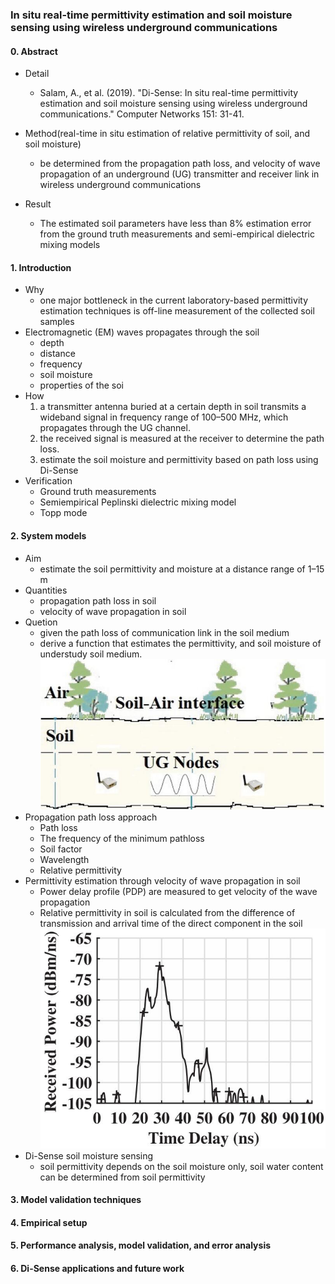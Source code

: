 ### In situ real-time permittivity estimation and soil moisture sensing using wireless underground communications

#### 0. Abstract
- Detail
    - Salam, A., et al. (2019). "Di-Sense: In situ real-time permittivity estimation and soil moisture sensing using wireless underground communications." Computer Networks 151: 31-41.

- Method(real-time in situ estimation of relative permittivity of soil, and soil moisture)
    - be determined from the propagation path loss, and velocity of wave propagation of an underground (UG) transmitter and receiver link in wireless underground communications
- Result
    - The estimated soil parameters have less than 8% estimation error from the ground truth measurements and semi-empirical dielectric mixing models
    
#### 1. Introduction
- Why
    - one major bottleneck in the current laboratory-based permittivity estimation techniques is off-line measurement of the collected soil samples
- Electromagnetic (EM) waves propagates through the soil
   - depth
   - distance
   - frequency
   - soil moisture
   - properties of the soi
- How 
    1. a transmitter antenna buried at a certain depth in soil transmits a wideband signal in frequency range of 100–500 MHz, which propagates through the UG channel. 
    2. the received signal is measured at the receiver to determine the path loss. 
    3. estimate the soil moisture and permittivity based on path loss using Di-Sense
- Verification
    - Ground truth measurements
    - Semiempirical Peplinski dielectric mixing model
    - Topp mode

#### 2. System models
- Aim 
    - estimate the soil permittivity and moisture at a distance range of 1–15 m
- Quantities
    - propagation path loss in soil
    - velocity of wave propagation in soil
- Quetion
    - given the path loss of communication link in the soil medium
    - derive a function that estimates the permittivity, and soil moisture of understudy soil medium.
![](/assets/319-1.jpg)
- Propagation path loss approach
  - Path loss
  - The frequency of the minimum pathloss
  - Soil factor
  - Wavelength 
  - Relative permittivity
- Permittivity estimation through velocity of wave propagation in soil
  - Power delay profile (PDP) are measured to get velocity of the wave propagation
  - Relative permittivity in soil is calculated from the difference of transmission and arrival time of the direct component in the soil
  ![](/assets/319-2.jpg)
- Di-Sense soil moisture sensing
    - soil permittivity depends on the soil moisture only, soil water content can be determined from soil permittivity

#### 3. Model validation techniques

#### 4. Empirical setup
#### 5. Performance analysis, model validation, and error analysis
#### 6. Di-Sense applications and future work
